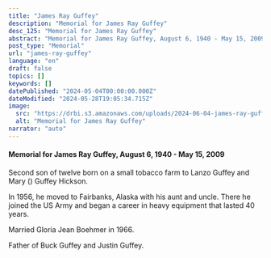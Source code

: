 ```yaml
---
title: "James Ray Guffey"
description: "Memorial for James Ray Guffey"
desc_125: "Memorial for James Ray Guffey"
abstract: "Memorial for James Ray Guffey, August 6, 1940 - May 15, 2009"
post_type: "Memorial"
url: "james-ray-guffey"
language: "en"
draft: false
topics: []
keywords: []
datePublished: "2024-05-04T00:00:00.000Z"
dateModified: "2024-05-28T19:05:34.715Z"
image:
  src: "https://drbi.s3.amazonaws.com/uploads/2024-06-04-james-ray-guffey/guffey-jamesjpg"
  alt: "Memorial for James Ray Guffey"
narrator: "auto"
---
```


#### Memorial for James Ray Guffey, August 6, 1940 - May 15, 2009

Second son of twelve born on a small tobacco farm to Lanzo Guffey and Mary () Guffey Hickson.

In 1956, he moved to Fairbanks, Alaska with his aunt and uncle. There he joined the US Army and began a career in heavy equipment that lasted 40 years.

Married Gloria Jean Boehmer in 1966.

Father of Buck Guffey and Justin Guffey.


